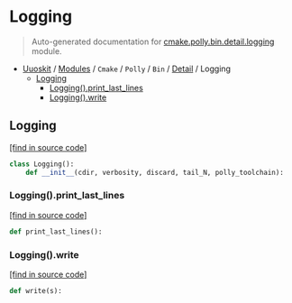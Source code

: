 # Logging

> Auto-generated documentation for [cmake.polly.bin.detail.logging](../../../../../cmake/polly/bin/detail/logging.py) module.

- [Uuoskit](../../../../README.md#uuoskit-index) / [Modules](../../../../MODULES.md#uuoskit-modules) / `Cmake` / `Polly` / `Bin` / [Detail](index.md#detail) / Logging
    - [Logging](#logging)
        - [Logging().print_last_lines](#loggingprint_last_lines)
        - [Logging().write](#loggingwrite)

## Logging

[[find in source code]](../../../../../cmake/polly/bin/detail/logging.py#L7)

```python
class Logging():
    def __init__(cdir, verbosity, discard, tail_N, polly_toolchain):
```

### Logging().print_last_lines

[[find in source code]](../../../../../cmake/polly/bin/detail/logging.py#L40)

```python
def print_last_lines():
```

### Logging().write

[[find in source code]](../../../../../cmake/polly/bin/detail/logging.py#L37)

```python
def write(s):
```
